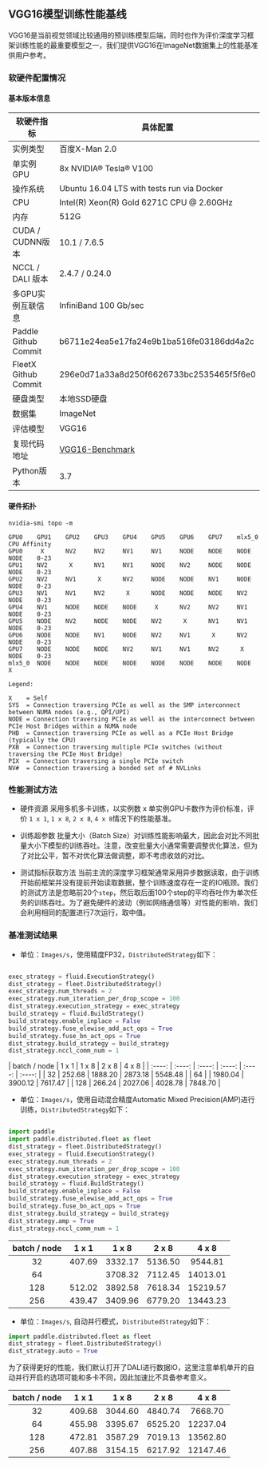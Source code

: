 ## VGG16模型训练性能基线

VGG16是当前视觉领域比较通用的预训练模型后端，同时也作为评价深度学习框架训练性能的最重要模型之一，我们提供VGG16在ImageNet数据集上的性能基准供用户参考。

### 软硬件配置情况

#### 基本版本信息
| 软硬件指标 | 具体配置 |
| ---- | ---- |
| 实例类型 | 百度X-Man 2.0 |
| 单实例GPU | 8x NVIDIA® Tesla® V100 |
| 操作系统 | Ubuntu 16.04 LTS with tests run via Docker |
| CPU | Intel(R) Xeon(R) Gold 6271C CPU @ 2.60GHz |
| 内存 | 512G |
| CUDA / CUDNN版本 | 10.1 / 7.6.5 |
| NCCL / DALI 版本 | 2.4.7 / 0.24.0 |
| 多GPU实例互联信息 | InfiniBand 100 Gb/sec |
| Paddle Github Commit | b6711e24ea5e17fa24e9b1ba516fe03186dd4a2c |
| FleetX Github Commit | 296e0d71a33a8d250f6626733bc2535465f5f6e0 |
| 硬盘类型 | 本地SSD硬盘 |
| 数据集 | ImageNet |
| 评估模型 | VGG16 |
| 复现代码地址 | [VGG16-Benchmark](https://github.com/PaddlePaddle/FleetX/tree/develop/benchmark/paddle) |
| Python版本 | 3.7 |

#### 硬件拓扑

``` shell
nvidia-smi topo -m
```

``` shell
GPU0    GPU1    GPU2    GPU3    GPU4    GPU5    GPU6    GPU7    mlx5_0  CPU Affinity
GPU0     X      NV2     NV2     NV1     NV1     NODE    NODE    NODE    NODE    0-23
GPU1    NV2      X      NV1     NV1     NODE    NV2     NODE    NODE    NODE    0-23
GPU2    NV2     NV1      X      NV2     NODE    NODE    NV1     NODE    NODE    0-23
GPU3    NV1     NV1     NV2      X      NODE    NODE    NODE    NV2     NODE    0-23
GPU4    NV1     NODE    NODE    NODE     X      NV2     NV2     NV1     NODE    0-23
GPU5    NODE    NV2     NODE    NODE    NV2      X      NV1     NV1     NODE    0-23
GPU6    NODE    NODE    NV1     NODE    NV2     NV1      X      NV2     NODE    0-23
GPU7    NODE    NODE    NODE    NV2     NV1     NV1     NV2      X      NODE    0-23
mlx5_0  NODE    NODE    NODE    NODE    NODE    NODE    NODE    NODE     X

Legend:

X    = Self
SYS  = Connection traversing PCIe as well as the SMP interconnect between NUMA nodes (e.g., QPI/UPI)
NODE = Connection traversing PCIe as well as the interconnect between PCIe Host Bridges within a NUMA node
PHB  = Connection traversing PCIe as well as a PCIe Host Bridge (typically the CPU)
PXB  = Connection traversing multiple PCIe switches (without traversing the PCIe Host Bridge)
PIX  = Connection traversing a single PCIe switch
NV#  = Connection traversing a bonded set of # NVLinks
```

### 性能测试方法

- 硬件资源
采用多机多卡训练，以实例数 x 单实例GPU卡数作为评价标准，评价 `1 x 1`, `1 x 8`, `2 x 8`, `4 x 8`情况下的性能基准。

- 训练超参数
批量大小（Batch Size）对训练性能影响最大，因此会对比不同批量大小下模型的训练吞吐。注意，改变批量大小通常需要调整优化算法，但为了对比公平，暂不对优化算法做调整，即不考虑收敛的对比。

- 测试指标获取方法
当前主流的深度学习框架通常采用异步数据读取，由于训练开始前框架并没有提前开始读取数据，整个训练速度存在一定的IO瓶颈。我们的测试方法是忽略前20个`step`，然后取后面100个step的平均吞吐作为单次任务的训练吞吐。为了避免硬件的波动（例如网络通信等）对性能的影响，我们会利用相同的配置进行7次运行，取中值。

### 基准测试结果

- 单位：`Images/s`，使用精度FP32，`DistributedStrategy`如下：

```python

exec_strategy = fluid.ExecutionStrategy()
dist_strategy = fleet.DistributedStrategy()
exec_strategy.num_threads = 2
exec_strategy.num_iteration_per_drop_scope = 100
dist_strategy.execution_strategy = exec_strategy
build_strategy = fluid.BuildStrategy()
build_strategy.enable_inplace = False
build_strategy.fuse_elewise_add_act_ops = True
build_strategy.fuse_bn_act_ops = True
dist_strategy.build_strategy = build_strategy
dist_strategy.nccl_comm_num = 1

```

| batch / node | 1 x 1 | 1 x 8 | 2 x 8 | 4 x 8 |
| :----: | :----: | :----: | :----: | :----: | :----: |
| 32 | 252.68 | 1888.20 | 2873.18 | 5548.48 |
| 64 |  | 1980.04 | 3900.12 | 7617.47 |
| 128 | 266.24 | 2027.06 | 4028.78 | 7848.70 |

- 单位：`Images/s`，使用自动混合精度Automatic Mixed Precision(AMP)进行训练，`DistributedStrategy`如下：

```python

import paddle
import paddle.distributed.fleet as fleet
dist_strategy = fleet.DistributedStrategy()
exec_strategy = fluid.ExecutionStrategy()
exec_strategy.num_threads = 2
exec_strategy.num_iteration_per_drop_scope = 100
dist_strategy.execution_strategy = exec_strategy
build_strategy = fluid.BuildStrategy()
build_strategy.enable_inplace = False
build_strategy.fuse_elewise_add_act_ops = True
build_strategy.fuse_bn_act_ops = True
dist_strategy.build_strategy = build_strategy
dist_strategy.amp = True
dist_strategy.nccl_comm_num = 1

```

| batch / node | 1 x 1 | 1 x 8 | 2 x 8 | 4 x 8 |
| :----: | :----: | :----: | :----: | :----: |
| 32 | 407.69 | 3332.17 | 5136.50 | 9544.81 |
| 64 |  | 3708.32 | 7112.45 | 14013.01 |
| 128 | 512.02 | 3892.58 | 7618.34 | 15219.57 |
| 256 | 439.47 | 3409.96 | 6779.20 | 13443.23 |

- 单位：`Images/s`, 自动并行模式，`DistributedStrategy`如下：

``` python
import paddle.distributed.fleet as fleet
dist_strategy = fleet.DistributedStrategy()
dist_strategy.auto = True

```

为了获得更好的性能，我们默认打开了DALI进行数据IO，这里注意单机单开的自动并行开启的选项可能和多卡不同，因此加速比不具备参考意义。

| batch / node | 1 x 1 | 1 x 8 | 2 x 8 | 4 x 8 |
| :----: | :----: | :----: | :----: | :----: |
| 32 | 409.68 | 3044.60 | 4840.74 | 7668.70 |
| 64 | 455.98 | 3395.67 | 6525.20 | 12237.04 |
| 128 | 472.81 | 3587.29 | 7019.13 | 13562.80 |
| 256 | 407.88 | 3154.15 | 6217.92 | 12147.46 |
